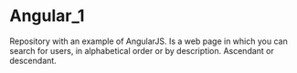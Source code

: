 # Angular_1

Repository with an example of AngularJS. Is a web page in which you can search for users, in alphabetical order or by description. Ascendant
or descendant.
